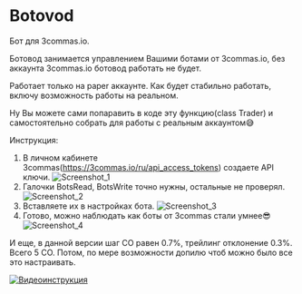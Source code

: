 # Botovod
Бот для 3commas.io.

Ботовод занимается управлением Вашими ботами от 3commas.io, без аккаунта 3commas.io ботовод работать не будет. 

Работает только на paper аккаунте.
Как будет стабильно работать, включу возможность работы на реальном.

Ну Вы можете сами попаравить в коде эту функцию(class Trader) и самостоятельно собрать для работы с реальным аккаунтом😅

Инструкция:
1. В личном кабинете 3commas(https://3commas.io/ru/api_access_tokens) создаете API ключи.
![Screenshot_1](https://user-images.githubusercontent.com/3332087/136768982-2cfb3fd8-3db3-4066-a480-ca58361401e1.png)
2. Галочки BotsRead, BotsWrite точно нужны, остальные не проверял.
![Screenshot_2](https://user-images.githubusercontent.com/3332087/136769215-38d8c7cd-57c2-4c0a-be9b-93a3b8176769.png)
3. Вставляете их в настройках бота.
![Screenshot_3](https://user-images.githubusercontent.com/3332087/136769581-dde07183-90bc-4e82-860d-17ca71212a92.png)
4. Готово, можно наблюдать как боты от 3commas стали умнее😎
![Screenshot_4](https://user-images.githubusercontent.com/3332087/136769593-9eb4c6b6-2c1b-4f01-8d3b-f5501d291862.png)

И еще, в данной версии шаг СО равен 0.7%, трейлинг отклонение 0.3%. Всего 5 СО.
Потом, по мере возможности допилю чтоб можно было все это настраивать.

[![Видеоинструкция](https://img.youtube.com/YaPg-TQoTRo/maxresdefault.jpg)](https://youtu.be/YaPg-TQoTRo)
